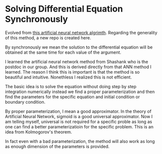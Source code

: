 Solving Differential Equation Synchronously
========================================================================


Evolved from [this artificial neural network algrimth](https://github.com/NeuPhysics/aNN). Regarding the generality of this method, a new repo is created here.

By synchronously we mean the solution to the differential equation will be obtained at the same time for each value of the argument.

I learned the artificial neural network method from Shashank who is the postdoc in our group. And this is derived directly from that ANN method I learned. The reason I think this is important is that the method is so beautiful and intuitive. Nonethless I realized this is not efficient.

The basic idea is to solve the equation without doing step by step integration numerically instead we find a proper parameterization and then find the parameters for the specific equation and initial condition or boundary condition.

By proper parameterization, I mean a good approximator. In the theory of Artificial Neural Network, sigmoid is a good universal approximator. Now I am telling myself, universal is not required for a specific proble as long as one can find a better parameterizatioin for the specific problem. This is an idea from Kolmogorov's theorem.

In fact even with a bad parameterization, the method will also work as long as enough dimension of the parameters is provided.





